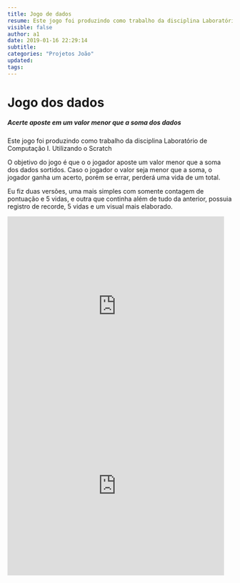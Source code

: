 ```yaml
---
title: Jogo de dados
resume: Este jogo foi produzindo como trabalho da disciplina Laboratório de Computação I. Utilizando o Scratch
visible: false
author: a1
date: 2019-01-16 22:29:14
subtitle:
categories: "Projetos João"
updated:
tags:
---
```


# Jogo dos dados
##### Acerte aposte em um valor menor que a soma dos dados

Este jogo foi produzindo como trabalho da disciplina Laboratório de Computação I. Utilizando o Scratch

O objetivo do jogo é que o o jogador aposte um valor menor que a soma dos dados sortidos. Caso o jogador o valor seja menor que a soma, o jogador ganha um acerto, porém se errar, perderá uma vida de um total.

Eu fiz duas versões, uma mais simples com somente contagem de pontuação e 5 vidas, e outra que continha além de tudo da anterior, possuia registro de recorde, 5 vidas e um visual mais elaborado.

<iframe src="https://scratch.mit.edu/projects/213575781/embed" allowtransparency="true" width="485" height="402" frameborder="0" scrolling="no" allowfullscreen></iframe>

<iframe src="https://scratch.mit.edu/projects/214365033/embed" allowtransparency="true" width="485" height="402" frameborder="0" scrolling="no" allowfullscreen></iframe>
